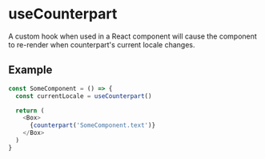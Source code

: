 # useCounterpart

A custom hook when used in a React component will cause the component to re-render when counterpart's current locale changes.

## Example

```js
const SomeComponent = () => {
  const currentLocale = useCounterpart()

  return (
    <Box>
      {counterpart('SomeComponent.text')}
    </Box>
  )
}
```
